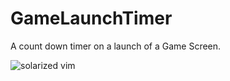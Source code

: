 GameLaunchTimer
===============

A count down timer on a launch of a Game Screen.


![solarized vim](http://i.imgur.com/wOwjniV.png)
